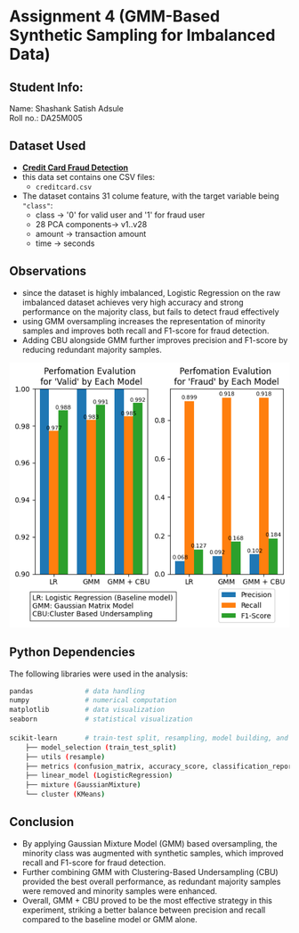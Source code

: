 # Assignment 4 (GMM-Based Synthetic Sampling for Imbalanced Data)

## Student Info:
Name: Shashank Satish Adsule\
Roll no.: DA25M005

## Dataset Used
- [**Credit Card Fraud Detection**](https://www.kaggle.com/datasets/mlg-ulb/creditcardfraud)
- this data set contains one CSV files: 
    - `creditcard.csv`
- The dataset contains 31 colume feature, with the target variable being `"class"`:
    - class -> '0' for valid user and '1' for fraud user
    - 28 PCA components-> v1..v28
    - amount -> transaction amount
    - time -> seconds 

## Observations
- since the dataset is highly imbalanced, Logistic Regression on the raw imbalanced dataset achieves very high accuracy and strong performance on the majority class, but fails to detect fraud effectively
- using GMM oversampling increases the representation of minority samples and improves both recall and F1-score for fraud detection.
- Adding CBU alongside GMM further improves precision and F1-score by reducing redundant majority samples.

![models score](./assests/model%20comparision%20(lbfgs_1000_0.3).png)

##  Python Dependencies
The following libraries were used in the analysis:

```bash
pandas             # data handling
numpy              # numerical computation
matplotlib         # data visualization
seaborn            # statistical visualization

scikit-learn       # train-test split, resampling, model building, and evaluation
    ├── model_selection (train_test_split)  
    ├── utils (resample)  
    ├── metrics (confusion_matrix, accuracy_score, classification_report)  
    ├── linear_model (LogisticRegression)  
    ├── mixture (GaussianMixture)  
    └── cluster (KMeans)

```

<!-- # ├── and └── -->

## Conclusion
- By applying Gaussian Mixture Model (GMM) based oversampling, the minority class was  augmented with synthetic samples, which improved recall and F1-score for fraud detection.
- Further combining GMM with Clustering-Based Undersampling (CBU) provided the best overall performance, as redundant majority samples were removed and minority samples were enhanced. 
- Overall, GMM + CBU proved to be the most effective strategy in this experiment, striking a better balance between precision and recall compared to the baseline model or GMM alone. 

<!--upload link: https://docs.google.com/forms/d/e/1FAIpQLSdkaNzY0fGkpD07-Hq2ke1kX92cXedSrnW-pLdzUgh0e_IPFg/viewform -->
